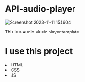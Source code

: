 # API-audio-player
![Screenshot 2023-11-11 154604](https://github.com/mahmudul7608/API-audio-player/assets/146390183/df3282b8-94b7-4a69-a5ae-d96ad666fd7d)

This is a Audio Music player template.

# I use this project
<li>HTML</li>
<li>CSS</li>
<li>JS</li>
